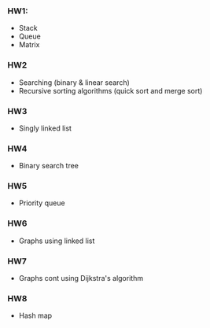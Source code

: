 ### HW1: 
- Stack
- Queue
- Matrix

### HW2
- Searching (binary & linear search)
- Recursive sorting algorithms (quick sort and merge sort)

### HW3
- Singly linked list

### HW4
- Binary search tree

### HW5
- Priority queue 

### HW6
- Graphs using linked list

### HW7
- Graphs cont using Dijkstra's algorithm

### HW8
- Hash map
